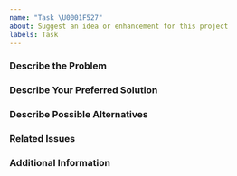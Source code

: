 ```yaml
---
name: "Task \U0001F527"
about: Suggest an idea or enhancement for this project
labels: Task
---
```


### Describe the Problem

<!-- A clear and concise description of what the problem is. Ex. I'm always frustrated when [...] -->

### Describe Your Preferred Solution

<!-- A clear and concise description of what you want to happen. -->

### Describe Possible Alternatives

<!-- A clear and concise description of any alternative solutions or features you've considered. -->

### Related Issues

<!-- Link all related issues which are e.g. CMS issues or otherwise related, blocking, duplicating issues, ... -->

### Additional Information

<!-- Add any other context (e.g. logs, screenshots, environment, related issues etc.) about the problem here. -->
